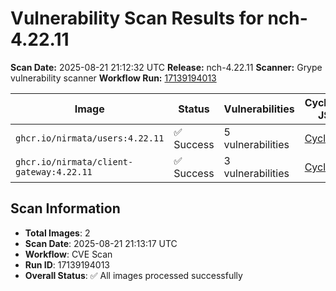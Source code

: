 # Vulnerability Scan Results for nch-4.22.11

**Scan Date:** 2025-08-21 21:12:32 UTC
**Release:** nch-4.22.11
**Scanner:** Grype vulnerability scanner
**Workflow Run:** [17139194013](https://github.com/nirmata/nch-release-management/actions/runs/17139194013)

| Image | Status | Vulnerabilities | CycloneDX JSON | Markdown Report |
|-------|--------|----------------|----------------|-----------------|
| `ghcr.io/nirmata/users:4.22.11` | ✅ Success | 5 vulnerabilities | [CycloneDX](./ghcr.io-nirmata-users-4.22.11-cyclonedx.json) | [Report](./ghcr.io-nirmata-users-4.22.11-report.md) |
| `ghcr.io/nirmata/client-gateway:4.22.11` | ✅ Success | 3 vulnerabilities | [CycloneDX](./ghcr.io-nirmata-client-gateway-4.22.11-cyclonedx.json) | [Report](./ghcr.io-nirmata-client-gateway-4.22.11-report.md) |

## Scan Information
- **Total Images**: 2
- **Scan Date**: 2025-08-21 21:13:17 UTC
- **Workflow**: CVE Scan
- **Run ID**: 17139194013
- **Overall Status**: ✅ All images processed successfully
